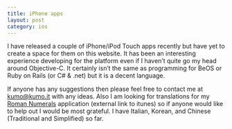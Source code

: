```yaml
---
title: iPhone apps
layout: post
category: ios
---
```

I have released a couple of iPhone/iPod Touch apps recently but have yet to create a space for them on this website. It has been an interesting experience developing for the platform even if I haven’t quite go my head around Objective-C. It certainly isn’t the same as programming for BeOS or Ruby on Rails (or C# & .net) but it is a decent language.

If anyone has any suggestions then please feel free to contact me at [kumo@kumo.it](mailto:kumo@kumo.it) with any ideas. Also I am looking for translations for my [Roman Numerals](http://ax.itunes.apple.com/WebObjects/MZStore.woa/wa/viewSoftware?id=291773125&mt=8) application (external link to itunes) so if anyone would like to help out I would be most grateful. I have Italian, Korean, and Chinese (Traditional and Simplified) so far.

